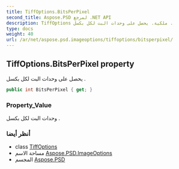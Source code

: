 ```yaml
---
title: TiffOptions.BitsPerPixel
second_title: Aspose.PSD لمرجع .NET API
description: TiffOptions ملكية. يحصل على وحدات البت لكل بكسل .
type: docs
weight: 40
url: /ar/net/aspose.psd.imageoptions/tiffoptions/bitsperpixel/
---
```

## TiffOptions.BitsPerPixel property

يحصل على وحدات البت لكل بكسل .

```csharp
public int BitsPerPixel { get; }
```

### Property_Value

وحدات البت لكل بكسل .

### أنظر أيضا

* class [TiffOptions](../)
* مساحة الاسم [Aspose.PSD.ImageOptions](../../tiffoptions/)
* المجسم [Aspose.PSD](../../../)


